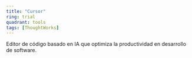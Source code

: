 ```yaml
---
title: "Cursor"
ring: trial
quadrant: tools
tags: [ThoughtWorks]
---
```


Editor de código basado en IA que optimiza la productividad en desarrollo de software.
